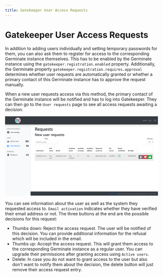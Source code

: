 ```yaml
---
title: Gatekeeper User Access Requests
---
```


# Gatekeeper User Access Requests

In addition to adding users individually and setting temporary passwords for them, you can also ask them to register
for access to the corresponding Germinate instance themselves. This has to be enabled by the Germinate instance using
the `gatekeeper.registration.enabled` property. Additionally, the Germinate property `gatekeeper.registration.requires.approval`
determines whether user requests are automatically granted or whether a primary contact of this Germinate instance has
to approve the request manually.

When a new user requests access via this method, the primary contact of the Germinate instance will be notified and has
to log into Gatekeeper. They can then go to the `User requests` page to see all access requests awaiting a decision.

<img src="img/access-requests-1.png" width="900" alt="Access request table">

You can see information about the user as well as the system they requested access to. `Email activation` indicates
whether they have verified their email address or not. The three buttons at the end are the possible decisions for this
request:

- Thumbs down: Reject the access request. The user will be notified of this decision. You can provide additional
information for the refusal which will be included in the email.
- Thumbs up: Accept the access request. This will grant them access to the corresponding Germinate instance as a regular
user. You can upgrade their permissions after granting access using `Active users`.
- Delete: In case you do not want to grant access to the user but also don't want to notify them about the decision, the
delete button will just remove their access request entry.